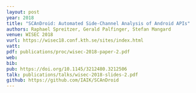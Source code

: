 ```yaml
---
layout: post
year: 2018
title: "SCAnDroid: Automated Side-Channel Analysis of Android APIs"
authors: Raphael Spreitzer, Gerald Palfinger, Stefan Mangard
venue: WISEC 2018
vurl: https://wisec18.conf.kth.se/sites/index.html
vatt: 
pdf: publications/proc/wisec-2018-paper-2.pdf
web: 
bib: 
pub: https://doi.org/10.1145/3212480.3212506
talk: publications/talks/wisec-2018-slides-2.pdf
github: https://github.com/IAIK/SCAnDroid
---
```


